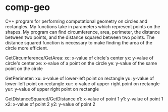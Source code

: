 # comp-geo
C++ program for performing computational geometry on circles and rectangles. My functions take in parameters which represent points on the shapes. My program can find circumference, area, perimeter, the distance between two points, and the distance squared between two points. The distance squared function is necessary to make finding the area of the circle more efficient.

GetCircumference/GetArea:
xc: x-value of circle's center
yx: y-value of circle's center
xe: x-value of a point on the circle
ye: y-value of the same point on the circle

GetPerimeter:
xu: x-value of lower-left point on rectangle
yu: y-value of lower-left point on rectangle
xur: x-value of upper-right point on rectangle
yur: y-value of upper right point on rectangle

GetDistanceSquared/GetDistance
x1: x-value of point 1
y1: y-value of point 1
x2: x-value of point 2
y2: y-value of point 2

